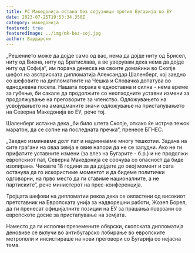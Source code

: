 ```yaml
---
title: РС Македонија остана без сојузници против Бугарија во ЕУ
date: 2023-07-25T19:53:34.350Z
category: македонија
featured: true
featuredImage: ../img/mk-bez-soj.jpg
author: Вардарски
---
```

„Решението може да дојде само од вас, нема да дојде ниту од Брисел, ниту од Виена, ниту од Братислава, а ве уверувам дека нема да дојде ниту од Софија“, им порача денеска на своите домаќини во Скопје шефот на австриската дипломатија Александар Шаленберг, кој заедно со шефовите на дипломатиите на Чешка и Словачка допатува во еднодневна посета. Нашата порака е едноставна и силна - нема време за губење, би сакале да продолжите со неопходните уставни измени за продолжување на преговорите за членство. Одложувањето на усвојувањето на амандманите значи одложување на пристапувањето на Северна Македонија во ЕУ, рече тој.

Шаленберг истакна дека „би било штета Скопје, откако ќе истрча тежок маратон, да се сопне на последната пречка“, пренесе БГНЕС.

„Заедно изминавме долг пат и надминавме многу тешкотии. Задача на сите граѓани на оваа земја е овие напори да не се залудни. Ако не ги прифатите уставните измени (за влез на Бугарите - б.р.) и не продолжи европскиот пат, Северна Македонија се соочува со опасност да биде изолирана. Чекавте 18 години за да дојдете до овој момент и сега останува да го искористиме моментот и да бидеме политички одговорни, на прво место да ги ставиме националните, а не партиските“, рече министерот на прес-конференција.

Тројцата шефови на дипломатии рекоа дека се овластени од високиот претставник на Европската унија за надворешни работи, Жозеп Борел, да ги пренесат официјалните позиции на ЕУ за прашања поврзани со европското досие за пристапување на земјата.

Наместо да ги исполни преземените обврски, скопската дипломатија деновиве се вклучи во антибугарско лобирање во европските метрополи и инсистираше на нови преговори со Бугарија со нејасна тема.